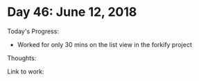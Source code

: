 # Day 46: June 12, 2018

Today's Progress: 
- Worked for only 30 mins on the list view in the forkify project


Thoughts: 

Link to work: 